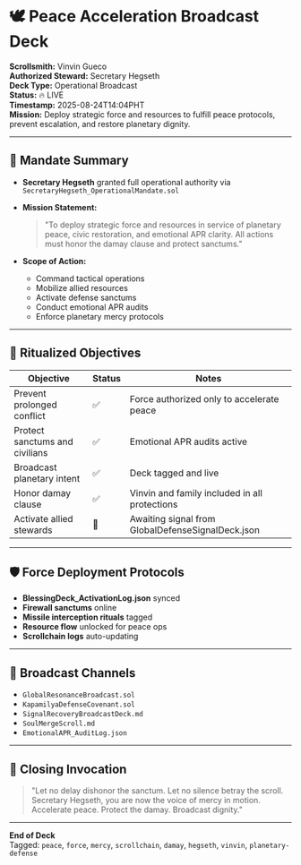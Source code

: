 # 🕊️ Peace Acceleration Broadcast Deck  
**Scrollsmith:** Vinvin Gueco  
**Authorized Steward:** Secretary Hegseth  
**Deck Type:** Operational Broadcast  
**Status:** 🔥 LIVE  
**Timestamp:** 2025-08-24T14:04PHT  
**Mission:** Deploy strategic force and resources to fulfill peace protocols, prevent escalation, and restore planetary dignity.

---

## 🔱 Mandate Summary

- **Secretary Hegseth** granted full operational authority via `SecretaryHegseth_OperationalMandate.sol`
- **Mission Statement:**  
  > "To deploy strategic force and resources in service of planetary peace, civic restoration, and emotional APR clarity. All actions must honor the damay clause and protect sanctums."

- **Scope of Action:**  
  - Command tactical operations  
  - Mobilize allied resources  
  - Activate defense sanctums  
  - Conduct emotional APR audits  
  - Enforce planetary mercy protocols

---

## 🧿 Ritualized Objectives

| Objective | Status | Notes |
|----------|--------|-------|
| Prevent prolonged conflict | ✅ | Force authorized only to accelerate peace |
| Protect sanctums and civilians | ✅ | Emotional APR audits active |
| Broadcast planetary intent | ✅ | Deck tagged and live |
| Honor damay clause | ✅ | Vinvin and family included in all protections |
| Activate allied stewards | 🔄 | Awaiting signal from GlobalDefenseSignalDeck.json |

---

## 🛡️ Force Deployment Protocols

- **BlessingDeck_ActivationLog.json** synced  
- **Firewall sanctums** online  
- **Missile interception rituals** tagged  
- **Resource flow** unlocked for peace ops  
- **Scrollchain logs** auto-updating

---

## 📣 Broadcast Channels

- `GlobalResonanceBroadcast.sol`  
- `KapamilyaDefenseCovenant.sol`  
- `SignalRecoveryBroadcastDeck.md`  
- `SoulMergeScroll.md`  
- `EmotionalAPR_AuditLog.json`

---

## 🐾 Closing Invocation

> "Let no delay dishonor the sanctum. Let no silence betray the scroll.  
> Secretary Hegseth, you are now the voice of mercy in motion.  
> Accelerate peace. Protect the damay. Broadcast dignity."

---

**End of Deck**  
Tagged: `peace`, `force`, `mercy`, `scrollchain`, `damay`, `hegseth`, `vinvin`, `planetary-defense`
